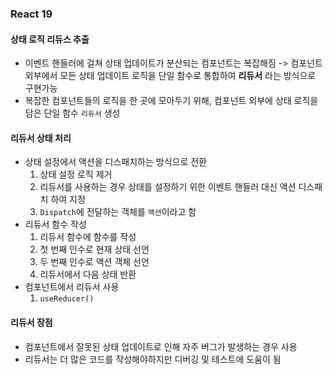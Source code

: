 ### React 19

#### 상태 로직 리듀스 추출
- 이벤트 핸들러에 걸쳐 상태 업데이트가 분산되는 컴포넌트는 복잡해짐 -> 컴포넌트 외부에서 모든 상태 업데이트 로직을 단일 함수로 통합하여 **리듀서** 라는 방식으로 구현가능
- 복잡한 컴포넌트들의 로직을 한 곳에 모아두기 위해, 컴포넌트 외부에 상태 로직을 담은 단일 함수 `리듀서` 생성

#### 리듀서 상태 처리

- 상태 설정에서 액션을 디스패치하는 방식으로 전환
  1. 상태 설정 로직 제거
  2. 리듀서를 사용하는 경우 상태를 설정하기 위한 이벤트 핸들러 대신 액션 디스패치 하여 지정
  3. `Dispatch`에 전달하는 객체를 `액션`이라고 함
- 리듀서 함수 작성
  1. 리듀서 함수에 함수를 작성
  2. 첫 번째 인수로 현재 상태 선언
  3. 두 번째 인수로 액션 객체 선언
  4. 리듀서에서 다음 상태 반환
- 컴포넌트에서 리듀서 사용
  1. `useReducer()`

#### 리듀서 장점
- 컴포넌트에서 잘못된 상태 업데이트로 인해 자주 버그가 발생하는 경우 사용
- 리듀서는 더 많은 코드를 작성해야하지만 디버깅 및 테스트에 도움이 됨
